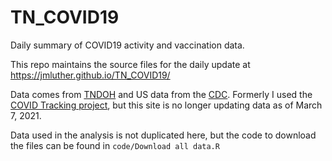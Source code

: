 # TN_COVID19
Daily summary of COVID19 activity and vaccination data.

This repo maintains the source files for the daily update at https://jmluther.github.io/TN_COVID19/ 

Data comes from [TNDOH](https://www.tn.gov/health/cedep/ncov.html) and US data from  the [CDC](https://covid.cdc.gov/covid-data-tracker/#cases_casesper100klast7days). Formerly I used the [COVID Tracking project](https://covidtracking.com/data#state-tn), but this site is no longer updating data as of March 7, 2021.

Data used in the analysis is not duplicated here, but the code to download the files can be found in `code/Download all data.R`


